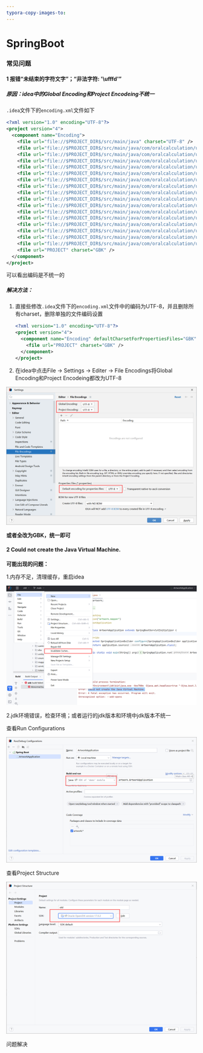 ```yaml
---
typora-copy-images-to: 
---
```


# SpringBoot

### 常见问题

#### 1 报错“未结束的字符文字”；“非法字符: '\ufffd'”

##### 原因：idea中的Global Encoding和Project Encodeing不统一

`.idea`文件下的`encoding.xml`文件如下

```xml
<?xml version="1.0" encoding="UTF-8"?>
<project version="4">
  <component name="Encoding">
    <file url="file://$PROJECT_DIR$/src/main/java" charset="UTF-8" />
    <file url="file://$PROJECT_DIR$/src/main/java/com/oralcalculation/util/generate/Context/FormulaContext.java" charset="GBK" />
    <file url="file://$PROJECT_DIR$/src/main/java/com/oralcalculation/util/generate/Enum/Operator.java" charset="GBK" />
    <file url="file://$PROJECT_DIR$/src/main/java/com/oralcalculation/util/generate/Enum/StrategyType.java" charset="GBK" />
    <file url="file://$PROJECT_DIR$/src/main/java/com/oralcalculation/util/generate/Factory/FormulaFactory.java" charset="GBK" />
    <file url="file://$PROJECT_DIR$/src/main/java/com/oralcalculation/util/generate/Formula/AddFormula.java" charset="GBK" />
    <file url="file://$PROJECT_DIR$/src/main/java/com/oralcalculation/util/generate/Formula/DivFormula.java" charset="GBK" />
    <file url="file://$PROJECT_DIR$/src/main/java/com/oralcalculation/util/generate/Formula/Formula.java" charset="GBK" />
    <file url="file://$PROJECT_DIR$/src/main/java/com/oralcalculation/util/generate/Formula/MultiFormula.java" charset="GBK" />
    <file url="file://$PROJECT_DIR$/src/main/java/com/oralcalculation/util/generate/Formula/SubFormula.java" charset="GBK" />
    <file url="file://$PROJECT_DIR$/src/main/java/com/oralcalculation/util/generate/Strategy/AddStrategy.java" charset="GBK" />
    <file url="file://$PROJECT_DIR$/src/main/java/com/oralcalculation/util/generate/Strategy/AddSubStrategy.java" charset="GBK" />
    <file url="file://$PROJECT_DIR$/src/main/java/com/oralcalculation/util/generate/Strategy/DivStrategy.java" charset="GBK" />
    <file url="file://$PROJECT_DIR$/src/main/java/com/oralcalculation/util/generate/Strategy/FormulaStrategy.java" charset="GBK" />
    <file url="file://$PROJECT_DIR$/src/main/java/com/oralcalculation/util/generate/Strategy/MultiDivStrategy.java" charset="GBK" />
    <file url="file://$PROJECT_DIR$/src/main/java/com/oralcalculation/util/generate/Strategy/MultiStrategy.java" charset="GBK" />
    <file url="file://$PROJECT_DIR$/src/main/java/com/oralcalculation/util/generate/Strategy/SubStrategy.java" charset="GBK" />
    <file url="PROJECT" charset="GBK" />
  </component>
</project>
```

可以看出编码是不统一的

##### 解决方法：

1. 直接些修改`.idea`文件下的`encoding.xml`文件中的编码为UTF-8，并且删除所有charset，删除单独的文件编码设置

   ```xml
   <?xml version="1.0" encoding="UTF-8"?>
   <project version="4">
     <component name="Encoding" defaultCharsetForPropertiesFiles="GBK">
       <file url="PROJECT" charset="GBK" />
     </component>
   </project>
   ```

   

2. 在idea中点击File -> Settings -> Editer -> File Encodings将Global Encoding和Project Encodeing都改为UTF-8

![80](80.png)

**或者全改为GBK，统一即可**



#### 2 Could not create the Java Virtual Machine.

**可能出现的问题：**

1.内存不足，清理缓存，重启idea

![image-20230606092458495](image-20230606092458495.png)

2.jdk环境错误，检查环境；或者运行的jdk版本和环境中jdk版本不统一

查看Run Configurations

![image-20230606092705413](image-20230606092705413.png)

查看Project Structure

![image-20230606092810677](image-20230606092810677.png)

问题解决
